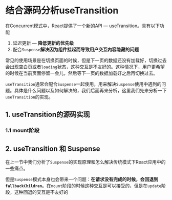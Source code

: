 # 结合源码分析useTransition

在Concurrent模式中，React提供了一个新的API — useTransition。具有以下功能

1. 延迟更新 — **降低更新的优先级**
2. 配合`Suspense`**解决因为组件挂起而导致用户交互内容隐藏的问题**

常见的使用场景是在切换页面的时候，但是下一页的数据还没有加载好，切换过去会出现空白页或者`loading`状态，这种交互是不友好的。这种情况下，用户更希望的时候在当前页面停留一会儿，然后等下一页的数据加载好之后再切换过去。

`useTransition`通常会配合`Suspense`一起使用，用来解决`Suspense`使用中遇到的问题。具体是什么问题以及如何解决的，我们后面再来分析，这里我们先来分析一下`useTransition`的实现。



## 1. useTransition的源码实现

### 1.1 mount阶段



## 2. useTransition 和 Suspense

在上一节中我们分析了`Suspense`的实现原理和怎么解决传统模式下React应用中的一些痛点。

但是`Suspense`模式本身也会带来一个问题：**在请求没有完成的时候，会回退到`fallbackChildren`**。在`mount`阶段的时候这种交互是可以接受的，但是在`update`阶段，这种回退的交互是不友好的



